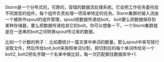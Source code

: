 Storm是一个分布式的，可靠的，容错的数据流处理系统。它会把工作任务委托给不同类型的组件，每个组件负责处理一项简单特定的任务。Storm集群的输入流由一个被称作spout的组件管理，spout把数据传递给bolt， bolt要么把数据保存到某种存储器，要么把数据传递给其它的bolt。你可以想象一下，一个Storm集群就是在一连串的bolt之间转换spout传过来的数据。

比如一个计数的例子：
比如要统计一篇文章中单词的数量。那么spout中来写按行读取文件，然后传给bolt,bolt来按照单词分割，把切割后的每个单词传给另一个bolt2, bolt2把名字跟一个名单中做比较，每一次匹配都往数据库中+1.
